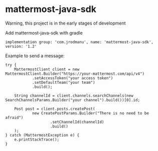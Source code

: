 # mattermost-java-sdk
Warning, this project is in the early stages of development

Add mattermost-java-sdk with gradle
```
implementation group: 'com.jrodmanu', name: 'mattermost-java-sdk', version: '1.2'
```
Example to send a message:
```
try {
    MattermostClient client = new MattermostClient.Builder("https://your-mattermost.com/api/v4")
            .setAccessToken("your access token")
            .setDefaultTeam("your team")
            .build();

    String channelId = client.channels.searchChannels(new SearchChannelsParams.Builder("your channel").build())[0].id;

    Post post = client.posts.createPost(
            new CreatePostParams.Builder("There is no need to be afraid")
                    .setChannelId(channelId)
                    .build()
    );
} catch (MattermostException e) {
    e.printStackTrace();
}
```
